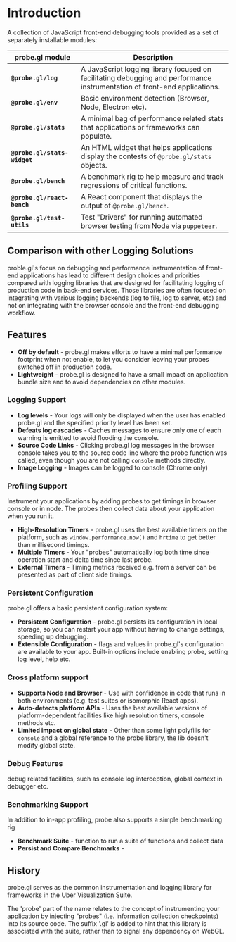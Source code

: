 # Introduction

A collection of JavaScript front-end debugging tools provided as a set of separately installable modules:

| probe.gl module | Description |
| --- | --- |
| **`@probe.gl/log`**    | A JavaScript logging library focused on facilitating debugging and performance instrumentation of front-end applications. |
| **`@probe.gl/env`**    | Basic environment detection (Browser, Node, Electron etc). | 
| **`@probe.gl/stats`**  | A minimal bag of performance related stats that applications or frameworks can populate. | 
| **`@probe.gl/stats-widget`** | An HTML widget that helps applications display the contests of `@probe.gl/stats` objects. | 
| **`@probe.gl/bench`**  | A benchmark rig to help measure and track regressions of critical functions. |
| **`@probe.gl/react-bench`**  | A React component that displays the output of `@probe.gl/bench`. |
| **`@probe.gl/test-utils`**   | Test "Drivers" for running automated browser testing from Node via `puppeteer`. |

## Comparison with other Logging Solutions

proble.gl's focus on debugging and performance instrumentation of front-end applications has lead to different design choices and priorities compared with logging libraries that are designed for facilitating logging of production code in back-end services. Those libraries are often focused on integrating with various logging backends (log to file, log to server, etc) and not on integrating with the browser console and the front-end debugging workflow.


## Features

* **Off by default** - probe.gl makes efforts to have a minimal performance footprint when not enable, to let you consider leaving your probes switched off in production code.
* **Lightweight** - probe.gl is designed to have a small impact on application bundle size and to avoid dependencies on other modules.


### Logging Support

* **Log levels** - Your logs will only be displayed when the user has enabled probe.gl and the specified priority level has been set.
* **Defeats log cascades** - Caches messages to ensure only one of each warning is emitted to avoid flooding the console.
* **Source Code Links** - Clicking probe.gl log messages in the browser console takes you to the source code line where the probe function was called, even though you are not calling `console` methods directly.
* **Image Logging** - Images can be logged to console (Chrome only)


### Profiling Support

Instrument your applications by adding probes to get timings in browser console or in node. The probes then collect data about your application when you run it.

* **High-Resolution Timers** - probe.gl uses the best available timers on the platform, such as `window.performance.now()` and `hrtime` to get better than millisecond timings.
* **Multiple Timers** - Your "probes" automatically log both time since operation start and delta time since last probe.
* **External Timers** - Timing metrics received e.g. from a server can be presented as part of client side timings.


### Persistent Configuration

probe.gl offers a basic persistent configuration system:

* **Persistent Configuration** - probe.gl persists its configuration in local storage, so you can restart your app without having to change settings, speeding up debugging.
* **Extensible Configuration** - flags and values in probe.gl's configuration are available to your app. Built-in options include enabling probe, setting log level, help etc.


### Cross platform support

* **Supports Node and Browser** - Use with confidence in code that runs in both environments (e.g. test suites or isomorphic React apps).
* **Auto-detects platform APIs** - Uses the best available versions of platform-dependent facilities like high resolution timers, console methods etc.
* **Limited impact on global state** - Other than some light polyfills for `console` and a global reference to the probe library, the lib doesn't modify global state.


### Debug Features

debug related facilities, such as console log interception, global context in debugger etc.


### Benchmarking Support

In addition to in-app profiling, probe also supports a simple benchmarking rig

* **Benchmark Suite** - function to run a suite of functions and collect data
* **Persist and Compare Benchmarks** -


## History

probe.gl serves as the common instrumentation and logging library for frameworks in the Uber Visualization Suite.

The 'probe' part of the name relates to the concept of instrumenting your application by injecting "probes" (i.e. information collection checkpoints) into its source code. The suffix '.gl' is added to hint that this library is associated with the suite, rather than to signal any dependency on WebGL.


